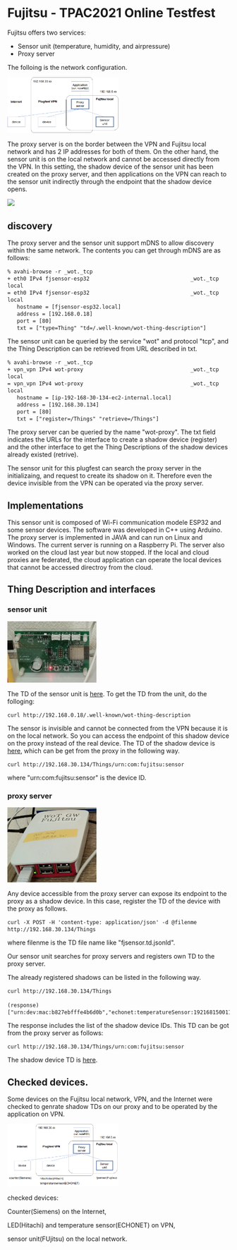 # Fujitsu - TPAC2021 Online Testfest

Fujitsu offers two services:
- Sensor unit (temperature, humidity, and airpressure)
- Proxy server

The folloing is the network configuration.

<img src="fujitsu_network.png" width=50%>

The proxy server is on the border between the VPN and Fujitsu local network and has 2 IP addresses for both of them.
On the other hand, the sensor unit is on the local network and cannot be accessed directly from the VPN. 
In this setting, the shadow device of the sensor unit has been created on the proxy server, and then
applications on the VPN can reach to the sensor unit indirectly through the endpoint that the shadow device opens.

<img src="fujitsu_fig1.png" width=50%>

## discovery

The proxy server and the sensor unit support mDNS to allow discovery within the same network.
The contents you can get through mDNS are as follows:
   
```
% avahi-browse -r _wot._tcp
+ eth0 IPv4 fjsensor-esp32                                _wot._tcp            local
= eth0 IPv4 fjsensor-esp32                                _wot._tcp            local
   hostname = [fjsensor-esp32.local]
   address = [192.168.0.18]
   port = [80]
   txt = ["type=Thing" "td=/.well-known/wot-thing-description"]
```

The sensor unit can be queried by the service "wot" and protocol "tcp", and 
the Thing Description can be retrieved from URL described in txt. 

```
% avahi-browse -r _wot._tcp
+ vpn_vpn IPv4 wot-proxy                                  _wot._tcp            local
= vpn_vpn IPv4 wot-proxy                                  _wot._tcp            local
   hostname = [ip-192-168-30-134-ec2-internal.local]
   address = [192.168.30.134]
   port = [80]
   txt = ["register=/Things" "retrieve=/Things"]
```

The proxy server can be queried by the name "wot-proxy". The txt field indicates 
the URLs for the interface to create a shadow device (register) and the other interface to get 
the Thing Descriptions of the shadow devices already existed (retrive).

The sensor unit for this plugfest can search the proxy server in the initializaing, and request to create 
its shadow on it. Therefore even the device invisible from the VPN can be operated via the proxy server.

## Implementations

This sensor unit is composed of Wi-Fi communication modele ESP32 and some sensor devices. 
The software was developed in C++ using Arduino. 
The proxy server is implemented in JAVA and can run on Linux and Windows. The current server is running on a Raspberry Pi.
The server also worked on the cloud last year but now stopped. If the local and cloud proxies are federated, the cloud application
can operate the local devices that cannot be accessed directroy from the cloud.

## Thing Description and interfaces

### sensor unit

<img src="fujitsu_fig2.png" width=40%>

The TD of the sensor unit is [here](./fjsensor.td.jsonld). To get the TD from the unit, do the folloging:

```
curl http://192.168.0.18/.well-known/wot-thing-description
```

The sensor is invisible and cannot be connected from the VPN because it is on the local network. 
So you can access the endpoint of this shadow device on the proxy instead of the real device. 
The TD of the shadow device is [here](./vfjsensor.td.jsonld), which can be get from the proxy in the following way.  

```
curl http://192.168.30.134/Things/urn:com:fujitsu:sensor
```
where "urn:com:fujitsu:sensor" is the device ID.

### proxy server

<img src="fujitsu_fig3.png" width=40%>

Any device accessible from the proxy server can expose its endpoint to the proxy as a shadow device.
In this case, register the TD of the device with the proxy as follows.

```
curl -X POST -H 'content-type: application/json' -d @filenme http://192.168.30.134/Things

```
where filenme is the TD file name like "fjsensor.td.jsonld".

Our sensor unit searches for proxy servers and registers own TD to the proxy server.

The already registered shadows can be listed in the following way.

```
curl http://192.168.30.134/Things

(response) ["urn:dev:mac:b827ebfffe4b6d0b","echonet:temperatureSensor:19216815001101","urn:com:fujitsu:sensor"]
```

The response includes the list of the shadow device IDs. This TD can be got from the proxy server as follows:

```
curl http://192.168.30.134/Things/urn:com:fujitsu:sensor
```

The shadow device TD is [here](./vfjsensor.td.jsonld).

## Checked devices.

Some devices on the Fujitsu local network, VPN, and the Internet were checked to genrate shadow TDs on our proxy
and to be operated by the application on VPN.

<img src="fujitsu_result.png" width=50%>

checked devices:

Counter(Siemens) on the Internet,

LED(Hitachi) and temperature sensor(ECHONET) on VPN,

sensor unit(FUjitsu) on the local network.
